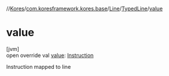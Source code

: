 //[Kores](../../../../index.md)/[com.koresframework.kores.base](../../index.md)/[Line](../index.md)/[TypedLine](index.md)/[value](value.md)

# value

[jvm]\
open override val [value](value.md): [Instruction](../../../com.koresframework.kores/-instruction/index.md)

Instruction mapped to line
